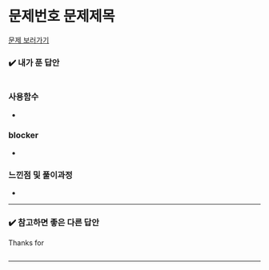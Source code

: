 # 문제번호 문제제목

[문제 보러가기](https://www.acmicpc.net/problem/문제번호)

### :heavy_check_mark: 내가 푼 답안

```javascript

```

### 사용함수

-

### blocker

-

### 느낀점 및 풀이과정

-

<hr/>

### :heavy_check_mark: 참고하면 좋은 다른 답안

Thanks for

```javascript

```

<hr/>
